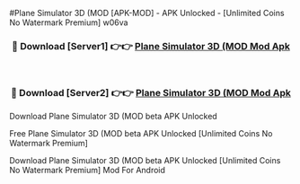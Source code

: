 #Plane Simulator 3D (MOD [APK-MOD] - APK Unlocked - [Unlimited Coins No Watermark Premium] w06va



<div align="center">

<h3>🔴 Download [Server1] 👉👉 <a href="https://momento.my/?title=Plane_Simulator_3D_(MOD">Plane Simulator 3D (MOD Mod Apk</a></h3><br>

<h3>🔴 Download [Server2] 👉👉 <a href="https://momento.my/?title=Plane_Simulator_3D_(MOD">Plane Simulator 3D (MOD Mod Apk</a></h3>
</div>



Download Plane Simulator 3D (MOD beta APK Unlocked

Free Plane Simulator 3D (MOD beta APK Unlocked [Unlimited Coins No Watermark Premium]

Download Plane Simulator 3D (MOD beta APK Unlocked [Unlimited Coins No Watermark Premium] Mod For Android
